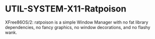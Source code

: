 # UTIL-SYSTEM-X11-Ratpoison
XFree86OS/2: ratpoison is a simple Window Manager with no fat library dependencies, no fancy graphics, no window decorations, and no flashy wank.

